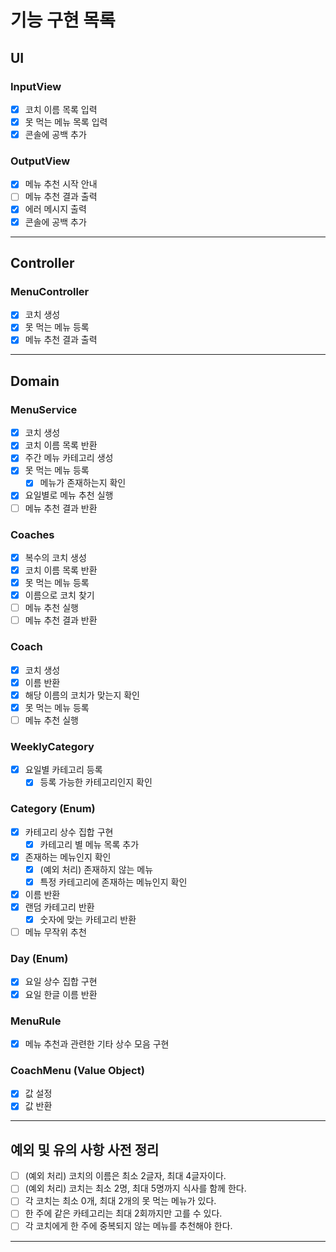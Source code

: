 # 기능 구현 목록

## UI
### InputView
- [x] 코치 이름 목록 입력
- [x] 못 먹는 메뉴 목록 입력
- [x] 콘솔에 공백 추가

### OutputView
- [x] 메뉴 추천 시작 안내
- [ ] 메뉴 추천 결과 출력
- [x] 에러 메시지 출력
- [x] 콘솔에 공백 추가
---

## Controller
### MenuController
- [x] 코치 생성
- [x] 못 먹는 메뉴 등록
- [x] 메뉴 추천 결과 출력
---

## Domain
### MenuService
- [x] 코치 생성
- [x] 코치 이름 목록 반환
- [x] 주간 메뉴 카테고리 생성
- [x] 못 먹는 메뉴 등록
  - [x] 메뉴가 존재하는지 확인
- [x] 요일별로 메뉴 추천 실행
- [ ] 메뉴 추천 결과 반환

### Coaches
- [x] 복수의 코치 생성
- [x] 코치 이름 목록 반환
- [x] 못 먹는 메뉴 등록
- [x] 이름으로 코치 찾기
- [ ] 메뉴 추천 실행
- [ ] 메뉴 추천 결과 반환

### Coach
- [x] 코치 생성
- [x] 이름 반환
- [x] 해당 이름의 코치가 맞는지 확인
- [x] 못 먹는 메뉴 등록
- [ ] 메뉴 추천 실행

### WeeklyCategory
- [x] 요일별 카테고리 등록
  - [x] 등록 가능한 카테고리인지 확인

### Category (Enum)
- [x] 카테고리 상수 집합 구현
  - [x] 카테고리 별 메뉴 목록 추가
- [x] 존재하는 메뉴인지 확인
  - [x] (예외 처리) 존재하지 않는 메뉴
  - [x] 특정 카테고리에 존재하는 메뉴인지 확인
- [x] 이름 반환
- [x] 랜덤 카테고리 반환
  - [x] 숫자에 맞는 카테고리 반환
- [ ] 메뉴 무작위 추천

### Day (Enum)
- [x] 요일 상수 집합 구현
- [x] 요일 한글 이름 반환

### MenuRule
- [x] 메뉴 추천과 관련한 기타 상수 모음 구현

### CoachMenu (Value Object)
- [x] 값 설정
- [x] 값 반환
---

## 예외 및 유의 사항 사전 정리
- [ ] (예외 처리) 코치의 이름은 최소 2글자, 최대 4글자이다.
- [ ] (예외 처리) 코치는 최소 2명, 최대 5명까지 식사를 함께 한다.
- [ ] 각 코치는 최소 0개, 최대 2개의 못 먹는 메뉴가 있다.
- [ ] 한 주에 같은 카테고리는 최대 2회까지만 고를 수 있다.
- [ ] 각 코치에게 한 주에 중복되지 않는 메뉴를 추천해야 한다.
---